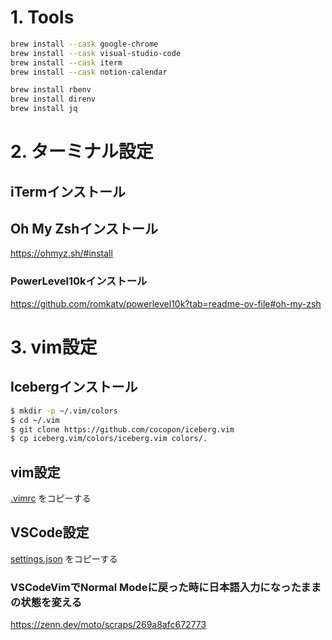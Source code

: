 # 1. Tools

``` zsh
brew install --cask google-chrome
brew install --cask visual-studio-code
brew install --cask iterm
brew install --cask notion-calendar

brew install rbenv
brew install direnv
brew install jq
```

# 2. ターミナル設定

## iTermインストール

## Oh My Zshインストール
https://ohmyz.sh/#install

### PowerLevel10kインストール
https://github.com/romkatv/powerlevel10k?tab=readme-ov-file#oh-my-zsh

# 3. vim設定
## Icebergインストール

``` zsh
$ mkdir -p ~/.vim/colors
$ cd ~/.vim
$ git clone https://github.com/cocopon/iceberg.vim
$ cp iceberg.vim/colors/iceberg.vim colors/.
```

## vim設定
[.vimrc](./.vimrc) をコピーする


## VSCode設定
[settings.json](./settings.json) をコピーする

### VSCodeVimでNormal Modeに戻った時に日本語入力になったままの状態を変える
https://zenn.dev/moto/scraps/269a8afc672773
